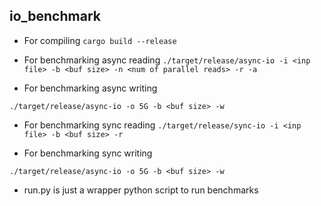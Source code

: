 ## io_benchmark

- For compiling
```cargo build --release```

- For benchmarking async reading
```./target/release/async-io -i <inp file> -b <buf size> -n <num of parallel reads> -r -a```
  
- For benchmarking async writing
```
./target/release/async-io -o 5G -b <buf size> -w
```

- For benchmarking sync reading
```./target/release/sync-io -i <inp file> -b <buf size> -r```
  
- For benchmarking sync writing
```
./target/release/async-io -o 5G -b <buf size> -w
```

- run.py is just a wrapper python script to run benchmarks
